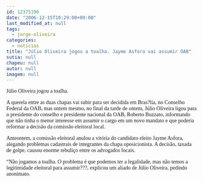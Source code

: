 ```yaml
---
id: 12375190
date: "2006-12-15T10:29:00+00:00"
last_modified_at: null
tags:
  - jorge-oliveira
categories:
  - noticias
title: "Júlio Oliveira jogou a toalha. Jayme Asfora vai assumir OAB"
sutia: null
chapeu: null
autor: null
imagem: null
---
```

<p><P><FONT face=Verdana>Júlio Oliveira jogou a toalha.</FONT></P></p>
<p><P><FONT face=Verdana>A querela entre as duas chapas vai subir para ser decidida em Bras?lia, no Conselho Federal da OAB, mas ontem mesmo, no final da tarde de ontem, Júlio Oliveira ligou para o presidente do conselho e presidente nacional da OAB, Roberto Buzzato, informando que não tinha o menor interesse em assumir o cargo em um novo mandato e que poderia reformar a decisão da comissão eleitoral local.</FONT></P></p>
<p><P><FONT face=Verdana>Anteontem, a comissão eleitoral anulou a vitória do candidato eleito Jayme Asfora, alegando problemas cadastrais de integrantes da chapa oposicionista. A decisão, taxada de golpe, causou enorme rebuliço entre os advogados locais.</FONT></P></p>
<p><P><FONT face=Verdana>“Não jogamos a toalha. O problema é que podemos ter a legalidade, mas não temos a legitimidade eleitoral para assumir???, explicou um aliado de Júlio Oliveira, pedindo anonimato.</FONT></P> </p>
